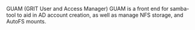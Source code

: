 GUAM (GRIT User and Access Manager)
GUAM is a front end for samba-tool to aid in AD account creation, as well as manage NFS storage, and AutoFS mounts.
